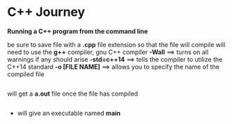 # C++ Journey

**Running a C++ program from the command line**

be sure to save file with a **.cpp** file extension so that the file will compile
will need to use the **g++** compiler, gnu C++ compiler
**-Wall** ==> turns on all warnings if any should arise
**-std=c++14** ==> tells the compiler to utilize the C++14 standard
**-o [FILE NAME]** ==> allows you to specify the name of the compiled file

```g++ -Wall -std=c++14 main.cpp
```

will get a **a.out** file once the file has compiled

```g++ -Wall -std=c++14 main.cpp -o main
```
* will give an executable named **main**




